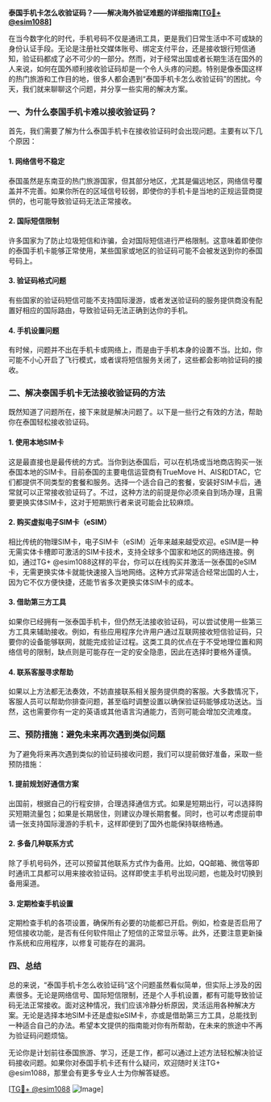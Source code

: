 **泰国手机卡怎么收验证码？——解决海外验证难题的详细指南[[TG💪+ @esim1088](https://t.me/s/esim1088)]**

在当今数字化的时代，手机号码不仅是通讯工具，更是我们日常生活中不可或缺的身份认证手段。无论是注册社交媒体账号、绑定支付平台，还是接收银行短信通知，验证码都成了必不可少的一部分。然而，对于经常出国或者长期生活在国外的人来说，如何在国外顺利接收验证码却是一个令人头疼的问题。特别是像泰国这样的热门旅游和工作目的地，很多人都会遇到“泰国手机卡怎么收验证码”的困扰。今天，我们就来聊聊这个问题，并分享一些实用的解决方案。

### 一、为什么泰国手机卡难以接收验证码？

首先，我们需要了解为什么泰国手机卡在接收验证码时会出现问题。主要有以下几个原因：

#### 1. 网络信号不稳定
泰国虽然是东南亚的热门旅游国家，但其部分地区，尤其是偏远地区，网络信号覆盖并不完善。如果你所在的区域信号较弱，即使你的手机卡是当地的正规运营商提供的，也可能导致验证码无法正常接收。

#### 2. 国际短信限制
许多国家为了防止垃圾短信和诈骗，会对国际短信进行严格限制。这意味着即使你的泰国手机卡能够正常使用，某些国家或地区的验证码可能不会被发送到你的泰国号码上。

#### 3. 验证码格式问题
有些国家的验证码短信可能不支持国际漫游，或者发送验证码的服务提供商没有配置好相应的国际路由，导致验证码无法正确到达你的手机。

#### 4. 手机设置问题
有时候，问题并不出在手机卡或网络上，而是由于手机本身的设置不当。比如，你可能不小心开启了飞行模式，或者误将短信服务关闭了，这些都会影响验证码的接收。

### 二、解决泰国手机卡无法接收验证码的方法

既然知道了问题所在，接下来就是解决问题了。以下是一些行之有效的方法，帮助你在泰国轻松接收验证码。

#### 1. 使用本地SIM卡
这是最直接也是最传统的方式。当你到达泰国后，可以在机场或当地商店购买一张泰国本地的SIM卡。目前泰国的主要电信运营商有TrueMove H、AIS和DTAC，它们都提供不同类型的套餐和服务。选择一个适合自己的套餐，安装好SIM卡后，通常就可以正常接收验证码了。不过，这种方法的前提是你必须亲自到场办理，且需要更换实体SIM卡，这对于短期旅行者来说可能会比较麻烦。

#### 2. 购买虚拟电子SIM卡（eSIM）
相比传统的物理SIM卡，电子SIM卡（eSIM）近年来越来越受欢迎。eSIM是一种无需实体卡槽即可激活的SIM卡技术，支持全球多个国家和地区的网络连接。例如，通过TG+ @esim1088这样的平台，你可以在线购买并激活一张泰国的eSIM卡，无需更换实体卡就能快速接入当地网络。这种方式非常适合经常出国的人士，因为它不仅方便快捷，还能节省多次更换实体SIM卡的成本。

#### 3. 借助第三方工具
如果你已经拥有一张泰国手机卡，但仍然无法接收验证码，可以尝试使用一些第三方工具来辅助接收。例如，有些应用程序允许用户通过互联网接收短信验证码，只要你的设备能够联网，就能完成验证过程。这类工具的优点在于不受地理位置和网络信号的限制，缺点则是可能存在一定的安全隐患，因此在选择时要格外谨慎。

#### 4. 联系客服寻求帮助
如果以上方法都无法奏效，不妨直接联系相关服务提供商的客服。大多数情况下，客服人员可以帮助你排查问题，甚至临时调整设置以确保验证码能够成功送达。当然，这也需要你有一定的英语或其他语言沟通能力，否则可能会增加交流难度。

### 三、预防措施：避免未来再次遇到类似问题

为了避免将来再次遇到类似的验证码接收问题，我们可以提前做好准备，采取一些预防措施：

#### 1. 提前规划好通信方案
出国前，根据自己的行程安排，合理选择通信方式。如果是短期出行，可以选择购买短期流量包；如果是长期居住，则建议办理长期套餐。同时，也可以考虑提前申请一张支持国际漫游的手机卡，这样即便到了国外也能保持联络畅通。

#### 2. 多备几种联系方式
除了手机号码外，还可以预留其他联系方式作为备用。比如，QQ邮箱、微信等即时通讯工具都可以用来接收验证码。这样即使主手机号出现问题，也能及时切换到备用渠道。

#### 3. 定期检查手机设置
定期检查手机的各项设置，确保所有必要的功能都已开启。例如，检查是否启用了短信接收功能，是否有任何软件阻止了短信的正常显示等。此外，还要注意更新操作系统和应用程序，以修复可能存在的漏洞。

### 四、总结

总的来说，“泰国手机卡怎么收验证码”这个问题虽然看似简单，但实际上涉及的因素很多。无论是网络信号、国际短信限制，还是个人手机设置，都有可能导致验证码无法正常接收。面对这种情况，我们应该冷静分析原因，灵活运用各种解决方案。无论是选择本地SIM卡还是虚拟eSIM卡，亦或是借助第三方工具，总能找到一种适合自己的办法。希望本文提供的指南能对你有所帮助，在未来的旅途中不再为验证码问题烦恼。

无论你是计划前往泰国旅游、学习，还是工作，都可以通过上述方法轻松解决验证码接收问题。如果你对泰国手机卡还有什么疑问，欢迎随时关注TG+ @esim1088，那里会有更多专业人士为你解答疑惑。

[[TG💪+ @esim1088](https://t.me/s/esim1088) ![Image](https://i.postimg.cc/4NQfJmqS/Snipaste-2025-05-13-00-14-12.png)]